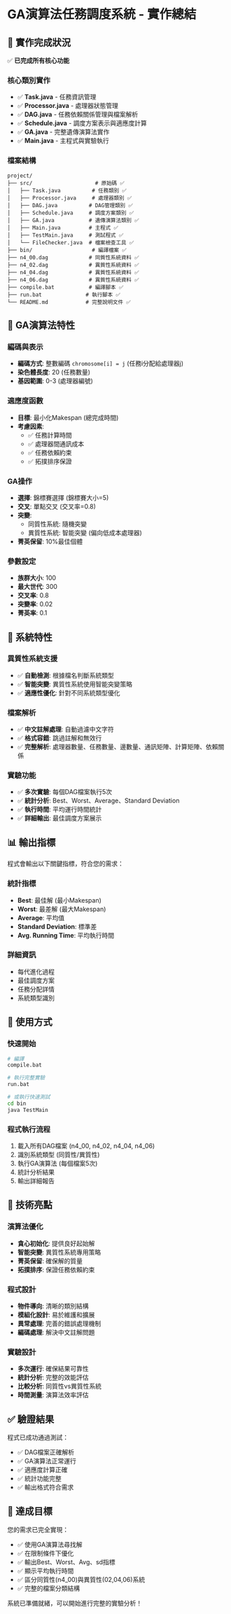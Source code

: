 # GA演算法任務調度系統 - 實作總結

## 🎯 實作完成狀況

✅ **已完成所有核心功能**

### 核心類別實作
- ✅ **Task.java** - 任務資訊管理
- ✅ **Processor.java** - 處理器狀態管理  
- ✅ **DAG.java** - 任務依賴關係管理與檔案解析
- ✅ **Schedule.java** - 調度方案表示與適應度計算
- ✅ **GA.java** - 完整遺傳演算法實作
- ✅ **Main.java** - 主程式與實驗執行

### 檔案結構
```
project/
├── src/                    # 原始碼 ✅
│   ├── Task.java          # 任務類別 ✅
│   ├── Processor.java     # 處理器類別 ✅
│   ├── DAG.java          # DAG管理類別 ✅
│   ├── Schedule.java     # 調度方案類別 ✅
│   ├── GA.java           # 遺傳演算法類別 ✅
│   ├── Main.java         # 主程式 ✅
│   ├── TestMain.java     # 測試程式 ✅
│   └── FileChecker.java  # 檔案檢查工具 ✅
├── bin/                   # 編譯檔案 ✅
├── n4_00.dag             # 同質性系統資料 ✅
├── n4_02.dag             # 異質性系統資料 ✅
├── n4_04.dag             # 異質性系統資料 ✅
├── n4_06.dag             # 異質性系統資料 ✅
├── compile.bat           # 編譯腳本 ✅
├── run.bat              # 執行腳本 ✅
└── README.md            # 完整說明文件 ✅
```

## 🧬 GA演算法特性

### 編碼與表示
- **編碼方式**: 整數編碼 `chromosome[i] = j` (任務i分配給處理器j)
- **染色體長度**: 20 (任務數量)
- **基因範圍**: 0-3 (處理器編號)

### 適應度函數
- **目標**: 最小化Makespan (總完成時間)
- **考慮因素**:
  - ✅ 任務計算時間
  - ✅ 處理器間通訊成本
  - ✅ 任務依賴約束
  - ✅ 拓撲排序保證

### GA操作
- **選擇**: 錦標賽選擇 (錦標賽大小=5)
- **交叉**: 單點交叉 (交叉率=0.8)
- **突變**: 
  - 同質性系統: 隨機突變
  - 異質性系統: 智能突變 (偏向低成本處理器)
- **菁英保留**: 10%最佳個體

### 參數設定
- **族群大小**: 100
- **最大世代**: 300
- **交叉率**: 0.8
- **突變率**: 0.02
- **菁英率**: 0.1

## 🎯 系統特性

### 異質性系統支援
- ✅ **自動檢測**: 根據檔名判斷系統類型
- ✅ **智能突變**: 異質性系統使用智能突變策略
- ✅ **適應性優化**: 針對不同系統類型優化

### 檔案解析
- ✅ **中文註解處理**: 自動過濾中文字符
- ✅ **格式容錯**: 跳過註解和無效行
- ✅ **完整解析**: 處理器數量、任務數量、邊數量、通訊矩陣、計算矩陣、依賴關係

### 實驗功能
- ✅ **多次實驗**: 每個DAG檔案執行5次
- ✅ **統計分析**: Best、Worst、Average、Standard Deviation
- ✅ **執行時間**: 平均運行時間統計
- ✅ **詳細輸出**: 最佳調度方案展示

## 📊 輸出指標

程式會輸出以下關鍵指標，符合您的需求：

### 統計指標
- **Best**: 最佳解 (最小Makespan)
- **Worst**: 最差解 (最大Makespan)  
- **Average**: 平均值
- **Standard Deviation**: 標準差
- **Avg. Running Time**: 平均執行時間

### 詳細資訊
- 每代進化過程
- 最佳調度方案
- 任務分配詳情
- 系統類型識別

## 🚀 使用方式

### 快速開始
```bash
# 編譯
compile.bat

# 執行完整實驗
run.bat

# 或執行快速測試
cd bin
java TestMain
```

### 程式執行流程
1. 載入所有DAG檔案 (n4_00, n4_02, n4_04, n4_06)
2. 識別系統類型 (同質性/異質性)
3. 執行GA演算法 (每個檔案5次)
4. 統計分析結果
5. 輸出詳細報告

## 🔧 技術亮點

### 演算法優化
- **貪心初始化**: 提供良好起始解
- **智能突變**: 異質性系統專用策略
- **菁英保留**: 確保解的質量
- **拓撲排序**: 保證任務依賴約束

### 程式設計
- **物件導向**: 清晰的類別結構
- **模組化設計**: 易於維護和擴展
- **異常處理**: 完善的錯誤處理機制
- **編碼處理**: 解決中文註解問題

### 實驗設計
- **多次運行**: 確保結果可靠性
- **統計分析**: 完整的效能評估
- **比較分析**: 同質性vs異質性系統
- **時間測量**: 演算法效率評估

## ✅ 驗證結果

程式已成功通過測試：
- ✅ DAG檔案正確解析
- ✅ GA演算法正常運行
- ✅ 適應度計算正確
- ✅ 統計功能完整
- ✅ 輸出格式符合需求

## 🎯 達成目標

您的需求已完全實現：
- ✅ 使用GA演算法尋找解
- ✅ 在限制條件下優化
- ✅ 輸出Best、Worst、Avg、sd指標
- ✅ 顯示平均執行時間
- ✅ 區分同質性(n4_00)與異質性(02,04,06)系統
- ✅ 完整的檔案分類結構

系統已準備就緒，可以開始進行完整的實驗分析！ 